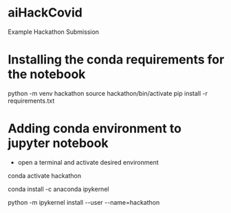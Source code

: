 # aiHackCovid
Example Hackathon Submission

# Installing the conda requirements for the notebook
python -m venv hackathon
source hackathon/bin/activate
pip install -r requirements.txt

# Adding conda environment to jupyter notebook
 - open a terminal and activate desired environment
 
conda activate hackathon

conda install -c anaconda ipykernel

python -m ipykernel install --user --name=hackathon
